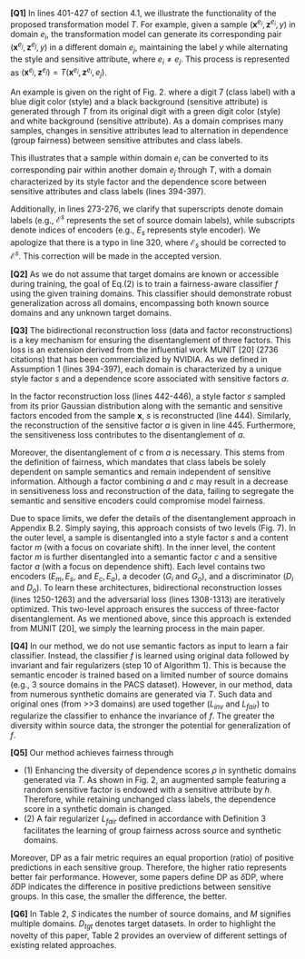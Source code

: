 **[Q1]** In lines 401-427 of section 4.1, we illustrate the functionality of the proposed transformation model $T$. For example, given a sample $(\mathbf{x}^{e_i},\mathbf{z}^{e_i},y)$ in domain $e_i$, the transformation model can generate its corresponding pair $(\mathbf{x}^{e_j},\mathbf{z}^{e_j},y)$ in a different domain $e_j$, maintaining the label $y$ while alternating the style and sensitive attribute, where $e_i \neq e_j$. This process is represented as $(\mathbf{x}^{e_j},\mathbf{z}^{e_j})=T(\mathbf{x}^{e_i},\mathbf{z}^{e_i}, e_j)$. 

An example is given on the right of Fig. 2. where a digit 7 (class label) with a blue digit color (style) and a black background (sensitive attribute) is generated through $T$ from its original digit with a green digit color (style) and white background (sensitive attribute). As a domain comprises many samples, changes in sensitive attributes lead to alternation in dependence (group fairness) between sensitive attributes and class labels.

This illustrates that a sample within domain $e_i$ can be converted to its corresponding pair within another domain $e_j$ through $T$, with a domain characterized by its style factor and the dependence score between sensitive attributes and class labels (lines 394-397). 

Additionally, in lines 273-276, we clarify that superscripts denote domain labels (e.g., $\mathcal{E}^s$ represents the set of source domain labels), while subscripts denote indices of encoders (e.g., $E_s$ represents style encoder). We apologize that there is a typo in line 320, where $\mathcal{E}_s$ should be corrected to $\mathcal{E}^s$. This correction will be made in the accepted version.

**[Q2]** As we do not assume that target domains are known or accessible during training, the goal of Eq.(2) is to train a fairness-aware classifier $f$ using the given training domains. This classifier should demonstrate robust generalization across all domains, encompassing both known source domains and any unknown target domains.

**[Q3]** The bidirectional reconstruction loss (data and factor reconstructions) is a key mechanism for ensuring the disentanglement of three factors. This loss is an extension derived from the influential work MUNIT [20] (2736 citations) that has been commercialized by NVIDIA. As we defined in Assumption 1 (lines 394-397), each domain is characterized by a unique style factor $s$ and a dependence score associated with sensitive factors $a$. 

In the factor reconstruction loss (lines 442-446), a style factor $s$ sampled from its prior Gaussian distribution along with the semantic and sensitive factors encoded from the sample $\mathbf{x}$, $s$ is reconstructed (line 444). Similarly, the reconstruction of the sensitive factor $a$ is given in line 445. Furthermore, the sensitiveness loss contributes to the disentanglement of $a$. 

Moreover, the disentanglement of $c$ from $a$ is necessary. This stems from the definition of fairness, which mandates that class labels be solely dependent on sample semantics and remain independent of sensitive information. Although a factor combining $a$ and $c$ may result in a decrease in sensitiveness loss and reconstruction of the data, failing to segregate the semantic and sensitive encoders could compromise model fairness.

Due to space limits, we defer the details of the disentanglement approach in Appendix B.2. Simply saying, this approach consists of two levels (Fig. 7). In the outer level, a sample is disentangled into a style factor $s$ and a content factor $m$ (with a focus on covariate shift). In the inner level, the content factor $m$ is further disentangled into a semantic factor $c$ and a sensitive factor $a$ (with a focus on dependence shift). Each level contains two encoders ($E_m, E_s$, and $E_c, E_a$), a decoder ($G_i$ and $G_o$), and a discriminator ($D_i$ and $D_o$). To learn these architectures, bidirectional reconstruction losses (lines 1250-1263) and the adversarial loss (lines 1308-1313) are iteratively optimized. This two-level approach ensures the success of three-factor disentanglement. As we mentioned above, since this approach is extended from MUNIT [20], we simply the learning process in the main paper.



**[Q4]** In our method, we do not use semantic factors as input to learn a fair classifier. Instead, the classifier $f$ is learned using original data followed by invariant and fair regularizers (step 10 of Algorithm 1). This is because the semantic encoder is trained based on a limited number of source domains (e.g., 3 source domains in the PACS dataset). However, in our method, data from numerous synthetic domains are generated via $T$. Such data and original ones (from >>3 domains) are used together ($L_{inv}$ and $L_{fair}$) to regularize the classifier to enhance the invariance of $f$. The greater the diversity within source data, the stronger the potential for generalization of $f$. 

**[Q5]** Our method achieves fairness through 
- (1) Enhancing the diversity of dependence scores $\rho$ in synthetic domains generated via $T$. As shown in Fig. 2, an augmented sample featuring a random sensitive factor is endowed with a sensitive attribute by $h$. Therefore, while retaining unchanged class labels, the dependence score in a synthetic domain is changed. 
- (2) A fair regularizer $L_{fair}$ defined in accordance with Definition 3 facilitates the learning of group fairness across source and synthetic domains. 

Moreover, DP as a fair metric requires an equal proportion (ratio) of positive predictions in each sensitive group. Therefore, the higher ratio represents better fair performance. However, some papers define DP as $\delta$DP, where $\delta$DP indicates the difference in positive predictions between sensitive groups. In this case, the smaller the difference, the better. 

**[Q6]** In Table 2, $S$ indicates the number of source domains, and $M$ signifies multiple domains. $D_{tgt}$ denotes target datasets. In order to highlight the novelty of this paper, Table 2 provides an overview of different settings of existing related approaches.

